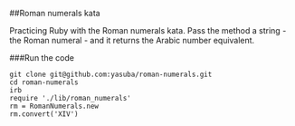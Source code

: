 ##Roman numerals kata

Practicing Ruby with the Roman numerals kata. Pass the method a string - the Roman numeral - and it returns the Arabic number equivalent.

###Run the code

    git clone git@github.com:yasuba/roman-numerals.git
    cd roman-numerals
    irb
    require './lib/roman_numerals'
    rm = RomanNumerals.new
    rm.convert('XIV')
